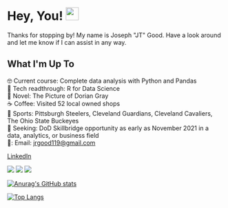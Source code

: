 # Hey, You! <img src="https://raw.githubusercontent.com/MartinHeinz/MartinHeinz/master/wave.gif" width="30px">

Thanks for stopping by! My name is Joseph "JT" Good. Have a look around and let me know if I can assist in any way.

## What I'm Up To
🤓 Current course: Complete data analysis with Python and Pandas\
📘 Tech readthrough: R for Data Science\
📖 Novel: The Picture of Dorian Gray\
☕ Coffee: Visited 52 local owned shops\
🏈 Sports: Pittsburgh Steelers, Cleveland Guardians, Cleveland Cavaliers, The Ohio State Buckeyes\
🧐 Seeking: DoD Skillbridge opportunity as early as November 2021 in a data, analytics, or business field\
📧: Email: jrgood119@gmail.com

[LinkedIn](https://www.linkedin.com/in/joseph-r-good/)


![](https://img.shields.io/badge/Python-informational?style=flat&logo=Python&logoColor=white&color=3776AB) ![](https://img.shields.io/badge/R-informational?style=flat&logo=RStudio&logoColor=white&color=276DC3) ![](https://img.shields.io/badge/RStudio-informational?style=flat&logo=RStudio&logoColor=white&color=75AADB) 


[![Anurag's GitHub stats](https://github-readme-stats.vercel.app/api?username=jrgood119)](https://github.com/anuraghazra/github-readme-stats)


[![Top Langs](https://github-readme-stats.vercel.app/api/top-langs/?username=jrgood119)](https://github.com/jrgood119/github-readme-stats)


<!---
jrgood119/jrgood119 is a ✨ special ✨ repository because its `README.md` (this file) appears on your GitHub profile.
You can click the Preview link to take a look at your changes.
--->
